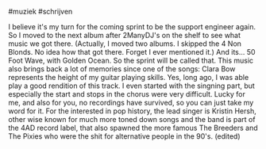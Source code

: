 #muziek #schrijven 

I believe it's my turn for the coming sprint to be the support engineer again. So I moved to the next album after 2ManyDJ's on the shelf to see what music we got there. (Actually, I moved two albums. I skipped the 4 Non Blonds. No idea how that got there. Forget I ever mentioned it.) And its... 50 Foot Wave, with Golden Ocean. So the sprint will be called that.
This music also brings back a lot of memories since one of the songs: Clara Bow represents the height of my guitar playing skills. Yes, long ago, I was able play a good rendition of this track. I even started with the singning part, but especially the start and stops in the chorus were very difficult. Lucky for me, and also for you, no recordings have survived, so you can just take my word for it.
For the interested in pop history, the lead singer is Kristin Hersh, other wise known for much more toned down songs and the band is part of the 4AD record label, that also spawned the more famous The Breeders and The Pixies who were the shit for alternative people in the 90's. (edited) 
